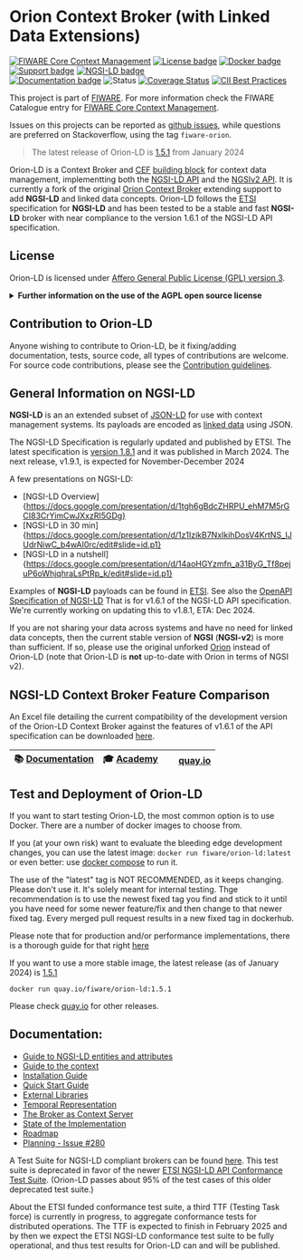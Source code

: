 # Orion Context Broker (with Linked Data Extensions)

[![FIWARE Core Context Management](https://nexus.lab.fiware.org/repository/raw/public/badges/chapters/core.svg)](https://www.fiware.org/developers/catalogue/)
[![License badge](https://img.shields.io/github/license/FIWARE/context.Orion-LD.svg)](https://opensource.org/licenses/AGPL-3.0)
[![Docker badge](https://img.shields.io/badge/quay.io-fiware%2Forion--ld-grey?logo=red%20hat&labelColor=EE0000)](https://quay.io/repository/fiware/orion-ld)
[![Support badge](https://img.shields.io/badge/support-sof-yellowgreen.svg)](http://stackoverflow.com/questions/tagged/fiware-orion)
[![NGSI-LD badge](https://img.shields.io/badge/NGSI-LD-red.svg)](https://www.etsi.org/deliver/etsi_gs/CIM/001_099/009/01.08.01_60/gs_cim009v010801p.pdf)
<br>
[![Documentation badge](https://readthedocs.org/projects/fiware-orion/badge/?version=latest)](http://fiware-orion-ld.readthedocs.io/en/latest/?badge=latest)
![Status](https://nexus.lab.fiware.org/static/badges/statuses/incubating.svg)
[![Coverage Status](https://coveralls.io/repos/github/FIWARE/context.Orion-LD/badge.svg?branch=develop)](https://coveralls.io/github/FIWARE/context.Orion-LD?branch=develop)
[![CII Best Practices](https://bestpractices.coreinfrastructure.org/projects/4800/badge)](https://bestpractices.coreinfrastructure.org/projects/4800)

This project is part of [FIWARE](https://www.fiware.org/). For more information check the FIWARE Catalogue entry for
[FIWARE Core Context Management](https://github.com/Fiware/catalogue/tree/master/core).

Issues on this projects can be reported as [github issues](https://github.com/FIWARE/context.Orion-LD/issues),
while questions are preferred on Stackoverflow, using the tag `fiware-orion`.

> The latest release of Orion-LD is [1.5.1](https://github.com/FIWARE/context.Orion-LD/releases/tag/1.5.1) from January 2024

Orion-LD is a Context Broker and [CEF](https://ec.europa.eu/digital-building-blocks/sites/display/DIGITAL/About+us)
[building block](https://joinup.ec.europa.eu/collection/egovernment/solution/cef-context-broker) for context data
management, implementting both the [NGSI-LD API](https://en.wikipedia.org/wiki/NGSI-LD) and the
[NGSIv2 API](https://fiware.github.io/specifications/OpenAPI/ngsiv2). It is currently a fork of the original
[Orion Context Broker](https://github.com/telefonicaid/fiware-orion) extending support to add **NGSI-LD** and linked
data concepts. Orion-LD follows the [ETSI](https://en.wikipedia.org/wiki/ETSI) specification for **NGSI-LD** and has
been tested to be a stable and fast **NGSI-LD** broker with near compliance to the version 1.6.1 of the NGSI-LD API
specification.


## License
Orion-LD is licensed under [Affero General Public License (GPL) version 3](./LICENSE).

<details>
<summary><strong>Further information on the use of the AGPL open source license</strong></summary>
  
### Are there any legal issues with AGPL 3.0? Is it safe for me to use?
There is absolutely no problem in using a product licensed under AGPL 3.0. Issues with GPL
(or AGPL) licenses are mostly related with the fact that different people assign different
interpretations on the meaning of the term “derivate work” used in these licenses. Due to this,
some people believe that there is a risk in just _using_ software under GPL or AGPL licenses
(even without _modifying_ it).

For the avoidance of doubt, the owners of this software licensed under an AGPL-3.0 license
wish to make a clarifying public statement as follows:

> Please note that software derived as a result of modifying the source code of the
> software in order to fix a bug or incorporate enhancements IS considered a derivative
> work of the product. Software that merely uses or aggregates (i.e. links to) an
> otherwise unmodified version of existing software IS NOT considered a derivative work.

</details>

## Contribution to Orion-LD
Anyone wishing to contribute to Orion-LD, be it fixing/adding documentation, tests, source code, all types of contributions are welcome.
For source code contributions, please see the [Contribution guidelines](doc/manuals/devel/contribution_guidelines.md).


## General Information on NGSI-LD
**NGSI-LD** is an an extended subset of [JSON-LD](https://en.wikipedia.org/wiki/JSON-LD) for use with context management systems.
Its payloads are encoded as [linked data](https://en.wikipedia.org/wiki/Linked_data) using JSON.

The NGSI-LD Specification is regularly updated and published by ETSI.
The latest specification is [version 1.8.1](https://www.etsi.org/deliver/etsi_gs/CIM/001_099/009/01.08.01_60/gs_cim009v010801p.pdf)
and it was published in March 2024. The next release, v1.9.1, is expected for November-December 2024

A few presentations on NGSI-LD:
* [NGSI-LD Overview]{https://docs.google.com/presentation/d/1tgh6gBdcZHRPU_ehM7M5rGCI83CrYimCwJXxzRI5GDg}
* [NGSI-LD in 30 min]{https://docs.google.com/presentation/d/1z1IzikB7NxIkihDosV4KrtNS_IJUdrNiwC_b4wAI0rc/edit#slide=id.p1}
* [NGSI-LD in a nutshell]{https://docs.google.com/presentation/d/14aoHGYzmfn_a31ByG_Tf8pejuP6oWhjqhraLsPtRp_k/edit#slide=id.p1}

Examples of **NGSI-LD** payloads can be found in [ETSI](https://forge.etsi.org/gitlab/NGSI-LD/NGSI-LD/tree/master/examples).
See also the [OpenAPI Specification of NGSI-LD](https://forge.etsi.org/swagger/ui/?url=https://forge.etsi.org/rep/NGSI-LD/NGSI-LD/raw/master/spec/updated/generated/full_api.json)
That is for v1.6.1 of the NGSI-LD API specification.
We're currently working on updating this to v1.8.1, ETA: Dec 2024.

If you are not sharing your data across systems and have no need for linked data concepts, then the current stable
version of **NGSI** (**NGSI-v2**) is more than sufficient.
If so, please use the original unforked [Orion](https://github.com/telefonicaid/fiware-orion) instead of Orion-LD (note that Orion-LD is **not** up-to-date with Orion in terms of NGSI v2).


## NGSI-LD Context Broker Feature Comparison
An Excel file detailing the current compatibility of the development version of the Orion-LD Context Broker against the features of v1.6.1 of the API specification can be downloaded [here](https://docs.google.com/spreadsheets/d/18tq0_PZFl5WCfYUElcdI6M3Vlin4hP-M).

| :books: [Documentation](https://github.com/FIWARE/context.Orion-LD/tree/develop/doc/manuals-ld) | :mortar_board: [Academy](https://fiware-academy.readthedocs.io/en/latest/core/orion-ld) | <img style="height:1em" src="https://quay.io/static/img/quay_favicon.png"/> [quay.io](https://quay.io/repository/fiware/orion-ld) |
| ----------------------------------------------------------------------------------------------- | --------------------------------------------------------------------------------------- | --------------------------------------------------------------- |


## Test and Deployment of Orion-LD
If you want to start testing Orion-LD, the most common option is to use Docker.
There are a number of docker images to choose from.

If you (at your own risk) want to evaluate the bleeding edge development changes, you can use the latest image:
`docker run fiware/orion-ld:latest` or even better: use
[docker compose](https://github.com/FIWARE/context.Orion-LD/blob/develop/docker/docker-compose.yml) to run it.

The use of the "latest" tag is NOT RECOMMENDED, as it keeps changing. Please don't use it. It's solely meant for internal testing.
Thge recommendation is to use the newest fixed tag you find and stick to it until you have need for some newer feature/fix and then change to that newer fixed tag.
Every merged pull request results in a new fixed tag in dockerhub.

Please note that for production and/or performance implementations, there is a thorough guide for that right [here](https://github.com/FIWARE/load-tests)

If you want to use a more stable image, the latest release (as of January 2024) is
[1.5.1](https://github.com/FIWARE/context.Orion-LD/releases/tag/1.5.1)

```console
docker run quay.io/fiware/orion-ld:1.5.1
```

Please check [quay.io](https://quay.io/repository/fiware/orion-ld?tab=tags) for other releases.

## Documentation:
-   [Guide to NGSI-LD entities and attributes](doc/manuals-ld/entities-and-attributes.md)
-   [Guide to the context](doc/manuals-ld/the-context.md)
-   [Installation Guide](doc/manuals-ld/installation-guide.md)
-   [Quick Start Guide](doc/manuals-ld/quick-start-guide.md)
-   [External Libraries](doc/manuals-ld/external-libraries.md)
-   [Temporal Representation](doc/manuals-ld/troe.md)
-   [The Broker as Context Server](doc/manuals-ld/contextServer.md)
-   [State of the Implementation](doc/manuals-ld/implementationState.md)
-   [Roadmap](roadmap.md)
-   [Planning - Issue #280](https://github.com/FIWARE/context.Orion-LD/issues/280)

A Test Suite for NGSI-LD compliant brokers can be found [here](https://github.com/fiware/NGSI-LD_Tests).
This test suite is deprecated in favor of the newer [ETSI NGSI-LD API Conformance Test Suite](https://forge.etsi.org/rep/cim/ngsi-ld-test-suite).
(Orion-LD passes about 95% of the test cases of this older deprecated test suite.)

About the ETSI funded conformance test suite, a third TTF (Testing Task force) is currently in progress, to aggregate conformance tests for distributed operations.
The TTF is expected to finish in February 2025 and by then we expect the ETSI NGSI-LD conformance test suite to be fully operational, and thus test results for Orion-LD
can and will be published.

